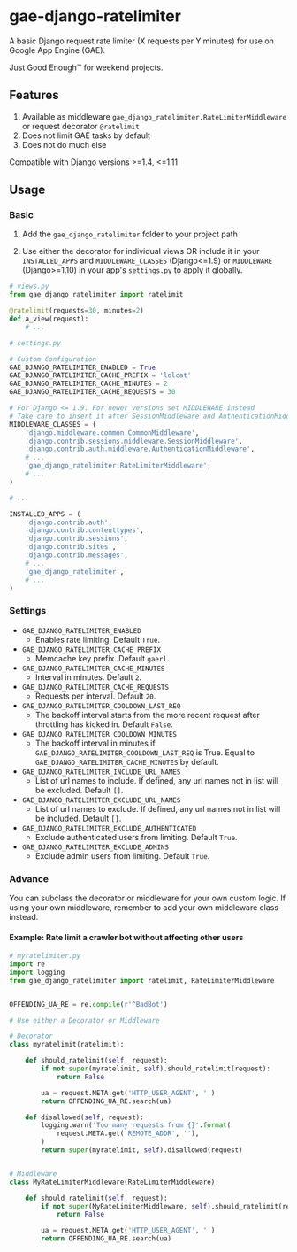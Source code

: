 # gae-django-ratelimiter

A basic Django request rate limiter (X requests per Y minutes) for use on Google App Engine (GAE).

Just Good Enough™ for weekend projects.

## Features

1. Available as middleware ``gae_django_ratelimiter.RateLimiterMiddleware`` or request decorator ``@ratelimit``
1. Does not limit GAE tasks by default
1. Does not do much else

Compatible with Django versions >=1.4, <=1.11

## Usage

### Basic

1. Add the ``gae_django_ratelimiter`` folder to your project path

1. Use either the decorator for individual views OR include it in your ``INSTALLED_APPS`` and ``MIDDLEWARE_CLASSES`` (Django<=1.9) or ``MIDDLEWARE`` (Django>=1.10) in your app's  ``settings.py`` to apply it globally.

```python
# views.py
from gae_django_ratelimiter import ratelimit

@ratelimit(requests=30, minutes=2)
def a_view(request):
    # ...
```

```python
# settings.py

# Custom Configuration
GAE_DJANGO_RATELIMITER_ENABLED = True
GAE_DJANGO_RATELIMITER_CACHE_PREFIX = 'lolcat'
GAE_DJANGO_RATELIMITER_CACHE_MINUTES = 2
GAE_DJANGO_RATELIMITER_CACHE_REQUESTS = 30

# For Django <= 1.9. For newer versions set MIDDLEWARE instead
# Take care to insert it after SessionMiddleware and AuthenticationMiddleware
MIDDLEWARE_CLASSES = (
    'django.middleware.common.CommonMiddleware',
    'django.contrib.sessions.middleware.SessionMiddleware',
    'django.contrib.auth.middleware.AuthenticationMiddleware',
    # ...
    'gae_django_ratelimiter.RateLimiterMiddleware',
    # ...
)

# ...

INSTALLED_APPS = (
    'django.contrib.auth',
    'django.contrib.contenttypes',
    'django.contrib.sessions',
    'django.contrib.sites',
    'django.contrib.messages',
    # ...
    'gae_django_ratelimiter',
    # ...
)
```

### Settings

- ``GAE_DJANGO_RATELIMITER_ENABLED``
  - Enables rate limiting. Default ``True``.
- ``GAE_DJANGO_RATELIMITER_CACHE_PREFIX``
  - Memcache key prefix. Default ``gaerl``.
- ``GAE_DJANGO_RATELIMITER_CACHE_MINUTES``
  - Interval in minutes. Default ``2``.
- ``GAE_DJANGO_RATELIMITER_CACHE_REQUESTS``
  - Requests per interval. Default ``20``.
- ``GAE_DJANGO_RATELIMITER_COOLDOWN_LAST_REQ``
  - The backoff interval starts from the more recent request after throttling has kicked in. Default ``False``.
- ``GAE_DJANGO_RATELIMITER_COOLDOWN_MINUTES``
  - The backoff interval in minutes if ``GAE_DJANGO_RATELIMITER_COOLDOWN_LAST_REQ`` is True. Equal to ``GAE_DJANGO_RATELIMITER_CACHE_MINUTES`` by default.
- ``GAE_DJANGO_RATELIMITER_INCLUDE_URL_NAMES``
  - List of url names to include. If defined, any url names not in list will be excluded. Default ``[]``.
- ``GAE_DJANGO_RATELIMITER_EXCLUDE_URL_NAMES``
  - List of url names to exclude. If defined, any url names not in list will be included. Default ``[]``.
- ``GAE_DJANGO_RATELIMITER_EXCLUDE_AUTHENTICATED``
  - Exclude authenticated users from limiting. Default ``True``.
- ``GAE_DJANGO_RATELIMITER_EXCLUDE_ADMINS``
  - Exclude admin users from limiting. Default ``True``.


### Advance

You can subclass the decorator or middleware for your own custom logic.
If using your own middleware, remember to add your own middleware class instead.

#### Example: Rate limit a crawler bot without affecting other users

```python
# myratelimiter.py
import re
import logging
from gae_django_ratelimiter import ratelimit, RateLimiterMiddleware


OFFENDING_UA_RE = re.compile(r'^BadBot')

# Use either a Decorator or Middleware

# Decorator
class myratelimit(ratelimit):

    def should_ratelimit(self, request):
        if not super(myratelimit, self).should_ratelimit(request):
            return False

        ua = request.META.get('HTTP_USER_AGENT', '')
        return OFFENDING_UA_RE.search(ua)

    def disallowed(self, request):
        logging.warn('Too many requests from {}'.format(
            request.META.get('REMOTE_ADDR', ''),
        )
        return super(myratelimit, self).disallowed(request)


# Middleware
class MyRateLimiterMiddleware(RateLimiterMiddleware):

    def should_ratelimit(self, request):
        if not super(MyRateLimiterMiddleware, self).should_ratelimit(request):
            return False

        ua = request.META.get('HTTP_USER_AGENT', '')
        return OFFENDING_UA_RE.search(ua)
```
